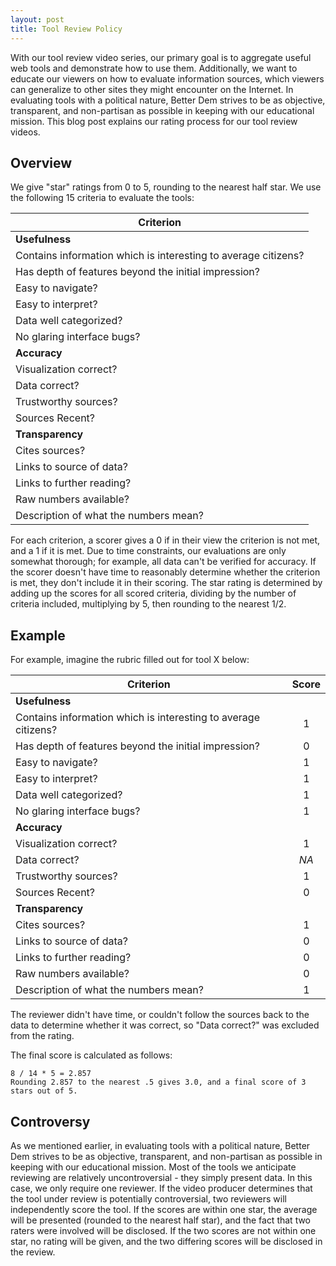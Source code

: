 ```yaml
---
layout: post
title: Tool Review Policy
---
```


With our tool review video series, our primary goal is to aggregate useful web tools and demonstrate how to use them.
Additionally, we want to educate our viewers on how to evaluate information sources, which viewers can generalize to other sites they might encounter on the Internet.
In evaluating tools with a political nature, Better Dem strives to be as objective, transparent, and non-partisan as possible in keeping with our educational mission.
This blog post explains our rating process for our tool review videos.

## Overview

We give "star" ratings from 0 to 5, rounding to the nearest half star.
We use the following 15 criteria to evaluate the tools:

|Criterion|
|-----------|
|**Usefulness**|
|Contains information which is interesting to average citizens?|
|Has depth of features beyond the initial impression?|
|Easy to navigate?|
|Easy to interpret?|
|Data well categorized?|
|No glaring interface bugs?|
|**Accuracy**|
|Visualization correct?|
|Data correct?|
|Trustworthy sources?|
|Sources Recent?|
|**Transparency**|
|Cites sources?|
|Links to source of data?|
|Links to further reading?|
|Raw numbers available?|
|Description of what the numbers mean?|

For each criterion, a scorer gives a 0 if in their view the criterion is not met, and a 1 if it is met.
Due to time constraints, our evaluations are only somewhat thorough; for example, all data can't be verified for accuracy.
If the scorer doesn't have time to reasonably determine whether the criterion is met, they don't include it in their scoring.
The star rating is determined by adding up the scores for all scored criteria, dividing by the number of criteria included, multiplying by 5, then rounding to the nearest 1/2.

## Example

For example, imagine the rubric filled out for tool X below:

|Criterion|Score|
|-----------|:-:|
|**Usefulness**| |
|Contains information which is interesting to average citizens?|1|
|Has depth of features beyond the initial impression?|0|
|Easy to navigate?|1|
|Easy to interpret?|1|
|Data well categorized?|1|
|No glaring interface bugs?|1|
|**Accuracy**| |
|Visualization correct?|1|
|Data correct?|*NA*|
|Trustworthy sources?|1|
|Sources Recent?|0|
|**Transparency**| |
|Cites sources?|1|
|Links to source of data?|0|
|Links to further reading?|0|
|Raw numbers available?|0|
|Description of what the numbers mean?|1|

The reviewer didn't have time, or couldn't follow the sources back to the data to determine whether it was correct, so "Data correct?" was excluded from the rating.

The final score is calculated as follows:
```
8 / 14 * 5 = 2.857
Rounding 2.857 to the nearest .5 gives 3.0, and a final score of 3 stars out of 5.
```

## Controversy

As we mentioned earlier, in evaluating tools with a political nature, Better Dem strives to be as objective, transparent, and non-partisan as possible in keeping with our educational mission.
Most of the tools we anticipate reviewing are relatively uncontroversial - they simply present data.
In this case, we only require one reviewer.
If the video producer determines that the tool under review is potentially controversial, two reviewers will independently score the tool.
If the scores are within one star, the average will be presented (rounded to the nearest half star), and the fact that two raters were involved will be disclosed.
If the two scores are not within one star, no rating will be given, and the two differing scores will be disclosed in the review.


